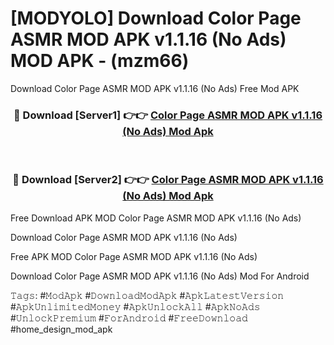 # [MODYOLO] Download Color Page ASMR MOD APK v1.1.16 (No Ads) MOD APK - (mzm66)
Download Color Page ASMR MOD APK v1.1.16 (No Ads) Free Mod APK

<div align="center">
<h3>🔴 Download [Server1] 👉👉 <a href="https://apk-comot.site?title=Color_Page_ASMR_MOD_APK_v1.1.16_(No_Ads)">Color Page ASMR MOD APK v1.1.16 (No Ads) Mod Apk</a></h3><br>

<h3>🔴 Download [Server2] 👉👉 <a href="https://apk-comot.site?title=Color_Page_ASMR_MOD_APK_v1.1.16_(No_Ads)">Color Page ASMR MOD APK v1.1.16 (No Ads) Mod Apk</a></h3>
</div>


Free Download APK MOD Color Page ASMR MOD APK v1.1.16 (No Ads)

Download Color Page ASMR MOD APK v1.1.16 (No Ads) 

Free APK MOD Color Page ASMR MOD APK v1.1.16 (No Ads) 

Download Color Page ASMR MOD APK v1.1.16 (No Ads) Mod For Android

𝚃𝚊𝚐𝚜: #𝙼𝚘𝚍𝙰𝚙𝚔 #𝙳𝚘𝚠𝚗𝚕𝚘𝚊𝚍𝙼𝚘𝚍𝙰𝚙𝚔 #𝙰𝚙𝚔𝙻𝚊𝚝𝚎𝚜𝚝𝚅𝚎𝚛𝚜𝚒𝚘𝚗 #𝙰𝚙𝚔𝚄𝚗𝚕𝚒𝚖𝚒𝚝𝚎𝚍𝙼𝚘𝚗𝚎𝚢 #𝙰𝚙𝚔𝚄𝚗𝚕𝚘𝚌𝚔𝙰𝚕𝚕 #𝙰𝚙𝚔𝙽𝚘𝙰𝚍𝚜 #𝚄𝚗𝚕𝚘𝚌𝚔𝙿𝚛𝚎𝚖𝚒𝚞𝚖 #𝙵𝚘𝚛𝙰𝚗𝚍𝚛𝚘𝚒𝚍 #𝙵𝚛𝚎𝚎𝙳𝚘𝚠𝚗𝚕𝚘𝚊𝚍 #home_design_mod_apk